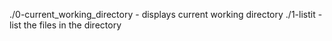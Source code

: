 ./0-current_working_directory  - displays current working directory
./1-listit  - list the files in the directory

